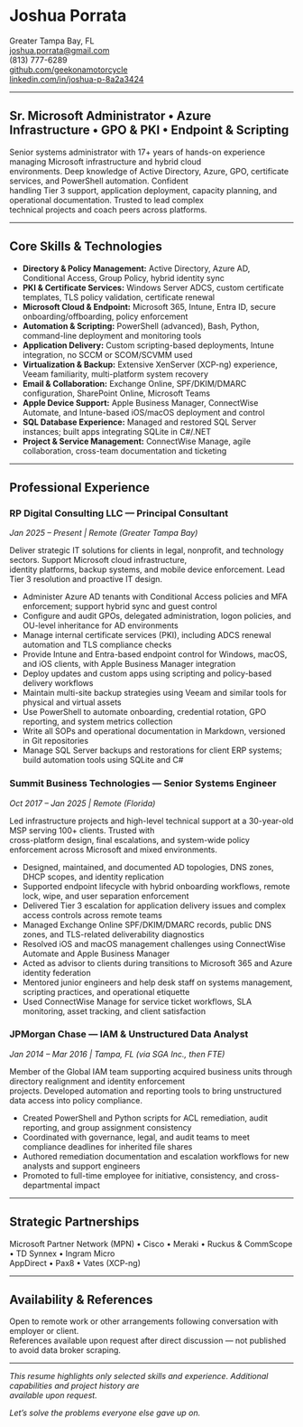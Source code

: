 # Joshua Porrata

Greater Tampa Bay, FL  
[joshua.porrata@gmail.com](mailto:joshua.porrata@gmail.com)  
(813) 777-6289  
[github.com/geekonamotorcycle](https://github.com/geekonamotorcycle/markdown-resumes)  
[linkedin.com/in/joshua-p-8a2a3424](https://www.linkedin.com/in/joshua-p-8a2a3424/)

---

## Sr. Microsoft Administrator • Azure Infrastructure • GPO & PKI • Endpoint & Scripting

Senior systems administrator with 17+ years of hands-on experience managing Microsoft infrastructure and hybrid cloud  
environments. Deep knowledge of Active Directory, Azure, GPO, certificate services, and PowerShell automation. Confident  
handling Tier 3 support, application deployment, capacity planning, and operational documentation. Trusted to lead complex  
technical projects and coach peers across platforms.

---

## Core Skills & Technologies

- **Directory & Policy Management:** Active Directory, Azure AD, Conditional Access, Group Policy, hybrid identity sync
- **PKI & Certificate Services:** Windows Server ADCS, custom certificate templates, TLS policy validation, certificate renewal
- **Microsoft Cloud & Endpoint:** Microsoft 365, Intune, Entra ID, secure onboarding/offboarding, policy enforcement
- **Automation & Scripting:** PowerShell (advanced), Bash, Python, command-line deployment and monitoring tools
- **Application Delivery:** Custom scripting-based deployments, Intune integration, no SCCM or SCOM/SCVMM used
- **Virtualization & Backup:** Extensive XenServer (XCP-ng) experience, Veeam familiarity, multi-platform system recovery
- **Email & Collaboration:** Exchange Online, SPF/DKIM/DMARC configuration, SharePoint Online, Microsoft Teams
- **Apple Device Support:** Apple Business Manager, ConnectWise Automate, and Intune-based iOS/macOS deployment and control
- **SQL Database Experience:** Managed and restored SQL Server instances; built apps integrating SQLite in C#/.NET
- **Project & Service Management:** ConnectWise Manage, agile collaboration, cross-team documentation and ticketing

---

## Professional Experience

### RP Digital Consulting LLC — Principal Consultant

_Jan 2025 – Present | Remote (Greater Tampa Bay)_

Deliver strategic IT solutions for clients in legal, nonprofit, and technology sectors. Support Microsoft cloud infrastructure,  
identity platforms, backup systems, and mobile device enforcement. Lead Tier 3 resolution and proactive IT design.

- Administer Azure AD tenants with Conditional Access policies and MFA enforcement; support hybrid sync and guest control
- Configure and audit GPOs, delegated administration, logon policies, and OU-level inheritance for AD environments
- Manage internal certificate services (PKI), including ADCS renewal automation and TLS compliance checks
- Provide Intune and Entra-based endpoint control for Windows, macOS, and iOS clients, with Apple Business Manager integration
- Deploy updates and custom apps using scripting and policy-based delivery workflows
- Maintain multi-site backup strategies using Veeam and similar tools for physical and virtual assets
- Use PowerShell to automate onboarding, credential rotation, GPO reporting, and system metrics collection
- Write all SOPs and operational documentation in Markdown, versioned in Git repositories
- Manage SQL Server backups and restorations for client ERP systems; build automation tools using SQLite and C#

### Summit Business Technologies — Senior Systems Engineer

_Oct 2017 – Jan 2025 | Remote (Florida)_

Led infrastructure projects and high-level technical support at a 30-year-old MSP serving 100+ clients. Trusted with  
cross-platform design, final escalations, and system-wide policy enforcement across Microsoft and mixed environments.

- Designed, maintained, and documented AD topologies, DNS zones, DHCP scopes, and identity replication
- Supported endpoint lifecycle with hybrid onboarding workflows, remote lock, wipe, and user separation enforcement
- Delivered Tier 3 escalation for application delivery issues and complex access controls across remote teams
- Managed Exchange Online SPF/DKIM/DMARC records, public DNS zones, and TLS-related deliverability diagnostics
- Resolved iOS and macOS management challenges using ConnectWise Automate and Apple Business Manager
- Acted as advisor to clients during transitions to Microsoft 365 and Azure identity federation
- Mentored junior engineers and help desk staff on systems management, scripting practices, and operational etiquette
- Used ConnectWise Manage for service ticket workflows, SLA monitoring, asset tracking, and client satisfaction

### JPMorgan Chase — IAM & Unstructured Data Analyst

_Jan 2014 – Mar 2016 | Tampa, FL (via SGA Inc., then FTE)_

Member of the Global IAM team supporting acquired business units through directory realignment and identity enforcement  
projects. Developed automation and reporting tools to bring unstructured data access into policy compliance.

- Created PowerShell and Python scripts for ACL remediation, audit reporting, and group assignment consistency
- Coordinated with governance, legal, and audit teams to meet compliance deadlines for inherited file shares
- Authored remediation documentation and escalation workflows for new analysts and support engineers
- Promoted to full-time employee for initiative, consistency, and cross-departmental impact

---

## Strategic Partnerships

Microsoft Partner Network (MPN) • Cisco • Meraki • Ruckus & CommScope • TD Synnex • Ingram Micro  
AppDirect • Pax8 • Vates (XCP-ng)

---

## Availability & References

Open to remote work or other arrangements following conversation with employer or client.  
References available upon request after direct discussion — not published to avoid data broker scraping.

---

_This resume highlights only selected skills and experience. Additional capabilities and project history are  
available upon request._

_Let’s solve the problems everyone else gave up on._
